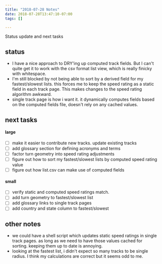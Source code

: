 ```yaml
---
title: "2018-07-28 Notes"
date: 2018-07-28T13:47:10-07:00
tags: []

---
```

Status update and next tasks
<!--more-->

## status

- I have a nice approach to DRY'ing up computed track fields. But I can't quite get it to work with the csv format list view, which is really finicky with whitespace.
- I'm still blocked by not being able to sort by a derived field for my fastest/slowest lists. this forces me to keep the speed rating as a static field in each track page. This makes changes to the speed rating algorithm awkward.
- single track page is how i want it. it dynamically computes fields based on the computed fields file, doesn't rely on any cached values.

## next tasks

#### large

- [ ] make it easier to contribute new tracks. update existing tracks
- [ ] add glossary section for defining acronyms and terms
- [ ] factor turn geometry into speed rating adjustments
- [ ] figure out how to sort my fastest/slowest lists by computed speed rating value
- [ ] figure out how list.csv can make use of computed fields

#### small

- [ ] verify static and computed speed ratings match.
- [ ] add turn geometry to fastest/slowest list
- [ ] add glossary links to single track pages
- [ ] add country and state column to fastest/slowest

## other notes

- we could have a shell script which updates static speed ratings in single track pages. as long as we need to have those values cached for sorting. keeping them up to date is annoying.
- looking at the fastest list, i didn't expect so many tracks to be single radius. I think my calculations are correct but it seems odd to me.
